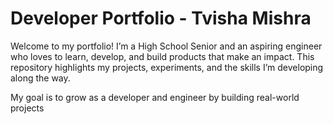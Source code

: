 # Developer Portfolio - Tvisha Mishra

Welcome to my portfolio! I’m a High School Senior and an aspiring engineer who loves to learn, develop, and build products that make an impact. This repository highlights my projects, experiments, and the skills I’m developing along the way.

My goal is to grow as a developer and engineer by building real-world projects 
